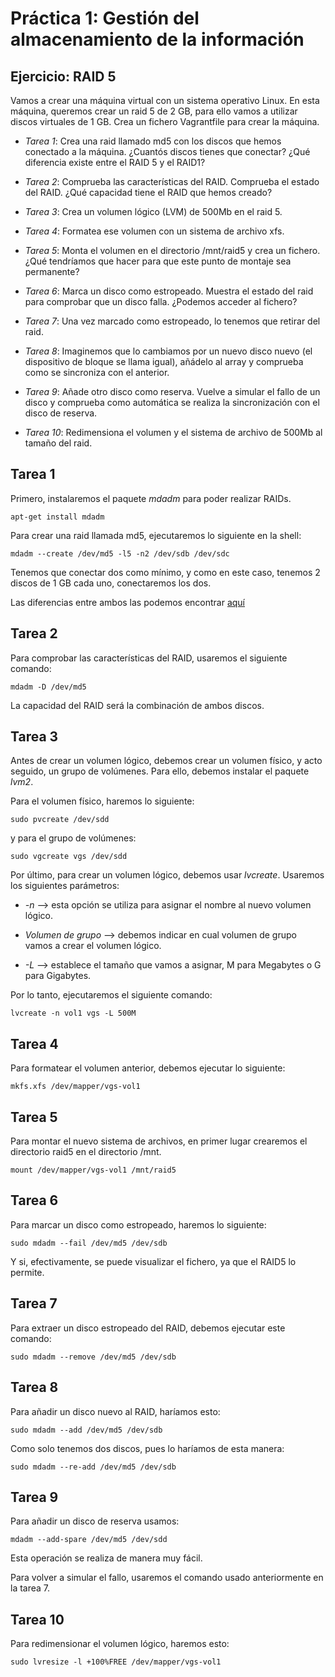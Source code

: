 # Práctica 1: Gestión del almacenamiento de la información


## Ejercicio: RAID 5

Vamos a crear una máquina virtual con un sistema operativo Linux. 
En esta máquina, queremos crear un raid 5 de 2 GB, para ello vamos a utilizar
discos virtuales de 1 GB. Crea un fichero Vagrantfile para crear la máquina.

* *Tarea 1*: Crea una raid llamado md5 con los discos que hemos conectado
   a la máquina. ¿Cuantós discos tienes que conectar? 
   ¿Qué diferencia existe entre el RAID 5 y el RAID1?
    
* *Tarea 2*: Comprueba las características del RAID. Comprueba el estado 
   del RAID. ¿Qué capacidad tiene el RAID que hemos creado?
    
* *Tarea 3*: Crea un volumen lógico (LVM) de 500Mb en el raid 5.
    
* *Tarea 4*: Formatea ese volumen con un sistema de archivo xfs.
    
* *Tarea 5*: Monta el volumen en el directorio /mnt/raid5 y crea un fichero. 
   ¿Qué tendríamos que hacer para que este punto de montaje sea permanente?
    
* *Tarea 6*: Marca un disco como estropeado. Muestra el estado del raid 
   para comprobar que un disco falla. ¿Podemos acceder al fichero?
    
* *Tarea 7*: Una vez marcado como estropeado, lo tenemos que retirar del raid.

* *Tarea 8*: Imaginemos que lo cambiamos por un nuevo disco nuevo 
   (el dispositivo de bloque se llama igual), añádelo al array 
   y comprueba como se sincroniza con el anterior.
    
* *Tarea 9*: Añade otro disco como reserva. Vuelve a simular el fallo 
   de un disco y comprueba como automática se realiza la sincronización
   con el disco de reserva.
    
* *Tarea 10*: Redimensiona el volumen y el sistema de archivo de 500Mb
   al tamaño del raid.

 

## Tarea 1

Primero, instalaremos el paquete _mdadm_ para poder realizar RAIDs.

```apt-get install mdadm```


Para crear una raid llamada md5, ejecutaremos lo siguiente en la shell:

```mdadm --create /dev/md5 -l5 -n2 /dev/sdb /dev/sdc```



Tenemos que conectar dos como mínimo, y como en este caso, tenemos 2 discos
de 1 GB cada uno, conectaremos los dos.

Las diferencias entre ambos las podemos encontrar [aquí](./Introducciónalainformática.md)


## Tarea 2


Para comprobar las características del RAID, usaremos el siguiente comando:

```mdadm -D /dev/md5```

La capacidad del RAID será la combinación de ambos discos.


## Tarea 3


Antes de crear un volumen lógico, debemos crear un volumen físico, y acto seguido,
un grupo de volúmenes. Para ello, debemos instalar el paquete *lvm2*.

Para el volumen físico, haremos lo siguiente:

```sudo pvcreate /dev/sdd```


y para el grupo de volúmenes:

```sudo vgcreate vgs /dev/sdd```



Por último, para crear un volumen lógico, debemos usar _lvcreate_. Usaremos los siguientes
parámetros:

* *-n* --> esta opción se utiliza para asignar el nombre al nuevo volumen lógico. 

* *Volumen de grupo* --> debemos indicar en cual volumen de grupo vamos a crear el 
			 volumen lógico.

* *-L* --> establece el tamaño que vamos a asignar, M para Megabytes o G para
	   Gigabytes.

Por lo tanto, ejecutaremos el siguiente comando:

```lvcreate -n vol1 vgs -L 500M```


## Tarea 4


Para formatear el volumen anterior, debemos ejecutar lo siguiente:

```mkfs.xfs /dev/mapper/vgs-vol1```


## Tarea 5

Para montar el nuevo sistema de archivos, en primer lugar crearemos el directorio
raid5 en el directorio /mnt.

```mount /dev/mapper/vgs-vol1 /mnt/raid5```

## Tarea 6

Para marcar un disco como estropeado, haremos lo siguiente:

```sudo mdadm --fail /dev/md5 /dev/sdb```


Y si, efectivamente, se puede visualizar el fichero, ya que el RAID5 lo permite.

## Tarea 7

Para extraer un disco estropeado del RAID, debemos ejecutar este comando:

```sudo mdadm --remove /dev/md5 /dev/sdb```


## Tarea 8

Para añadir un disco nuevo al RAID, haríamos esto:

```sudo mdadm --add /dev/md5 /dev/sdb```

Como solo tenemos dos discos, pues lo haríamos de esta manera:

```sudo mdadm --re-add /dev/md5 /dev/sdb```


## Tarea 9

Para añadir un disco de reserva usamos:

```mdadm --add-spare /dev/md5 /dev/sdd```

Esta operación se realiza de manera muy fácil.

Para volver a simular el fallo, usaremos el comando usado anteriormente en la tarea 7.


## Tarea 10

Para redimensionar el volumen lógico, haremos esto:

```sudo lvresize -l +100%FREE /dev/mapper/vgs-vol1```
